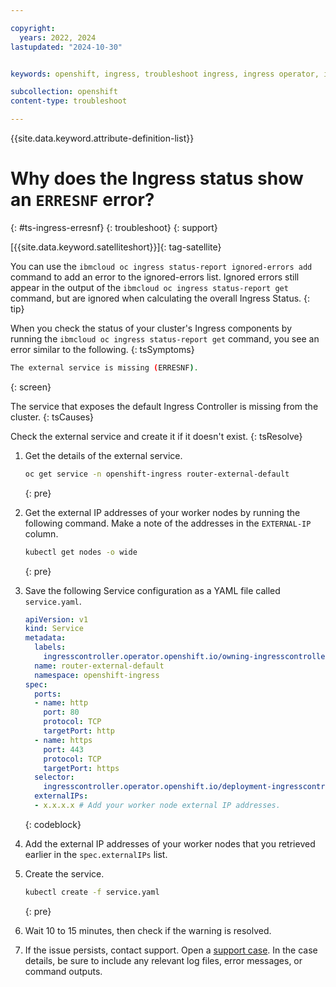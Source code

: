 ```yaml
---

copyright:
  years: 2022, 2024
lastupdated: "2024-10-30"


keywords: openshift, ingress, troubleshoot ingress, ingress operator, ingress cluster operator, external service missing, erresnf

subcollection: openshift
content-type: troubleshoot

---
```


{{site.data.keyword.attribute-definition-list}}




# Why does the Ingress status show an `ERRESNF` error?
{: #ts-ingress-erresnf}
{: troubleshoot}
{: support}

[{{site.data.keyword.satelliteshort}}]{: tag-satellite}

You can use the `ibmcloud oc ingress status-report ignored-errors add` command to add an error to the ignored-errors list. Ignored errors still appear in the output of the `ibmcloud oc ingress status-report get` command, but are ignored when calculating the overall Ingress Status.
{: tip}


When you check the status of your cluster's Ingress components by running the `ibmcloud oc ingress status-report get` command, you see an error similar to the following.
{: tsSymptoms}

```sh
The external service is missing (ERRESNF).
```
{: screen}



The service that exposes the default Ingress Controller is missing from the cluster.
{: tsCauses}


Check the external service and create it if it doesn't exist.
{: tsResolve}

1. Get the details of the external service.
    ```sh
    oc get service -n openshift-ingress router-external-default
    ```
    {: pre}


1. Get the external IP addresses of your worker nodes by running the following command. Make a note of the addresses in the `EXTERNAL-IP` column.
    ```sh
    kubectl get nodes -o wide
    ```
    {: pre}
    
1. Save the following Service configuration as a YAML file called `service.yaml`.

    ```yaml
    apiVersion: v1
    kind: Service
    metadata:
      labels:
        ingresscontroller.operator.openshift.io/owning-ingresscontroller: default
      name: router-external-default
      namespace: openshift-ingress
    spec:
      ports:
      - name: http
        port: 80
        protocol: TCP
        targetPort: http
      - name: https
        port: 443
        protocol: TCP
        targetPort: https
      selector:
        ingresscontroller.operator.openshift.io/deployment-ingresscontroller: default
      externalIPs:
      - x.x.x.x # Add your worker node external IP addresses.
    ```
    {: codeblock}
    
1. Add the external IP addresses of your worker nodes that you retrieved earlier in the `spec.externalIPs` list.

1. Create the service.
    ```sh
    kubectl create -f service.yaml
    ```
    {: pre}

1. Wait 10 to 15 minutes, then check if the warning is resolved. 

1. If the issue persists, contact support. Open a [support case](/docs/account?topic=account-using-avatar). In the case details, be sure to include any relevant log files, error messages, or command outputs.
